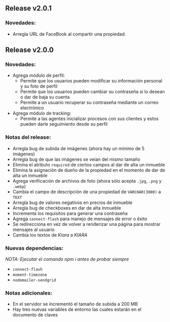 ## Release v2.0.1
### Novedades:
- Arregla URL de FaceBook al compartir una propiedad.

## Release v2.0.0
### Novedades:
- Agrega módulo de perfil:
  - Permite que los usuarios pueden modificar su información personal y su foto de perfil
  - Permite que los usuarios pueden cambiar su contraseña si lo desean o dar de baja su cuenta
  - Permite a un usuario recuperar su contraseña mediante un correo electrónico
- Agrega módulo de tracking:
  - Permite a las agentes inicializar procesos con sus clientes y estos pueden darle seguimiento desde su perfil
### Notas del release:
- Arregla bug de subida de imágenes (ahora hay un mínimo de 5 imágenes)
- Arregla bug de que las imágenes se veían del mismo tamaño
- Elimina el atributo `required` de ciertos campos al dar de alta un inmueble
- Elimina la asignación de dueño de la propiedad en el momento de dar de alta un inmueble
- Agrega verificación de archivos de foto (ahora sólo acepta `.jpg`, `.png` y `.webp`)
- Cambia el campo de descripción de una propiedad de `VARCHAR(3000)` a `TEXT`
- Arregla bug de valores negativos en precios de inmueble
- Arregla bug de checkboxes en dar de alta inmueble
- Incrementa los requisitos para generar una contraseña
- Agrega `connect-flash` para manejo de mensajes de error o éxito
- Se redirecciona en vez de volver a renderizar una página para mostrar mensajes al usuario
- Cambia los textos de _Kiara_ a _KIARA_
### Nuevas dependencias:
_NOTA: Ejecutar el comando npm i antes de probar siempre_

- `connect-flash`
- `moment-timezone`
- `nodemailer-sendgrid`
### Notas adicionales:
- En el servidor se incrementó el tamaño de subida a 200 MB
- Hay tres nuevas variables de entorno las cuales estarán en el documento de claves

